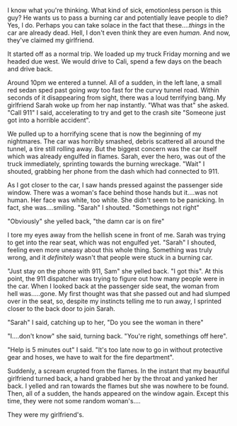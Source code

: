 I know what you're thinking. What kind of sick, emotionless person is this guy? He wants us to pass a burning car and potentially leave people to die? Yes, I do. Perhaps you can take solace in the fact that these....*things* in the car are already dead. Hell, I don't even think they are even *human.* And now, they've claimed my girlfriend.

It started off as a normal trip. We loaded up my truck Friday morning and we headed due west. We would drive to Cali, spend a few days on the beach and drive back.

Around 10pm we entered a tunnel. All of a sudden, in the left lane, a small red sedan sped past going *way* too fast for the curvy tunnel road. Within seconds of it disappearing from sight, there was a loud terrifying bang. My girlfriend Sarah woke up from her nap instantly. "What was that" she asked. "Call 911" I said, accelerating to try and get to the crash site "Someone just got into a horrible accident".

We pulled up to a horrifying scene that is now the beginning of my nightmares. The car was horribly smashed, debris scattered all around the tunnel, a tire still rolling away. But the biggest concern was the car itself which was already engulfed in flames. Sarah, ever the hero, was out of the truck immediately, sprinting towards the burning wreckage. "Wait" I shouted, grabbing her phone from the dash which had connected to 911.

As I got closer to the car, I saw hands pressed against the passenger side window. There was a woman's  face behind those hands but it....was not human. Her face was white, too white. She didn't seem to be panicking. In fact, she was....smiling. "Sarah" I shouted. "Somethings not right"

"Obviously" she yelled back, "the damn car is on fire"

I tore my eyes away from the hellish scene in front of me. Sarah was trying to get into the rear seat, which was not engulfed yet. "Sarah" I shouted, feeling even more uneasy about this whole thing. Something was truly wrong, and it *definitely* wasn't that people were stuck in a burning car.

"Just stay on the phone with 911, Sam" she yelled back. "I got this". At this point, the 911 dispatcher was trying to figure out how many people were in the car. When I looked back at the passenger side seat, the woman from hell was.....gone. My first thought was that she passed out and had slumped over in the seat, so, despite my instincts telling me to run away, I sprinted closer to the back door to join Sarah.

"Sarah" I said, catching up to her, "Do you see the woman in there"

"I....don't know" she said, turning back. "You're right, somethings off here".

"Help is 5 minutes out" I said. "It's too late now to go in without protective gear and hoses, we have to wait for the fire department".

Suddenly, a scream erupted from the flames. In the instant that my beautiful girlfriend turned back, a hand grabbed her by the throat and yanked her back. I yelled and ran towards the flames but she was nowhere to be found. Then, all of a sudden, the hands appeared on the window again. Except this time, they were not some random woman's....

They were my girlfriend's.